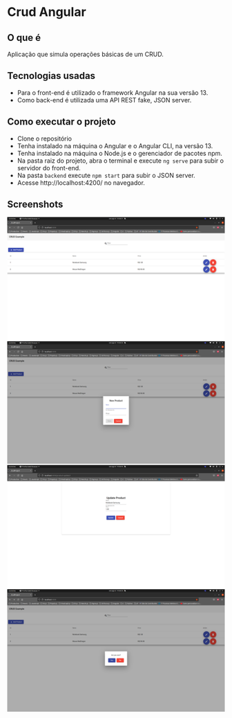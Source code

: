 # Crud Angular

## O que é
Aplicação que simula operações básicas de um CRUD.

## Tecnologias usadas
 - Para o front-end é utilizado o framework Angular na sua versão 13.
 - Como back-end é utilizada uma API REST fake, JSON server.


## Como executar o projeto
 - Clone o repositório
 - Tenha instalado na máquina o Angular e o Angular CLI, na versão 13.
 - Tenha instalado na máquina o Node.js e o gerenciador de pacotes npm.
 - Na pasta raiz do projeto, abra o terminal e execute ```ng serve``` para subir o servidor do front-end.
 - Na pasta ```backend``` execute ```npm start``` para subir o JSON server.
 - Acesse http://localhost:4200/ no navegador.

## Screenshots

![alt text](https://github.com/lucaslemos94/crud-angular/blob/main/images/1.png?raw=true)
![alt text](https://github.com/lucaslemos94/crud-angular/blob/main/images/2.png?raw=true)
![alt text](https://github.com/lucaslemos94/crud-angular/blob/main/images/3.png?raw=true)
![alt text](https://github.com/lucaslemos94/crud-angular/blob/main/images/4.png?raw=true)
